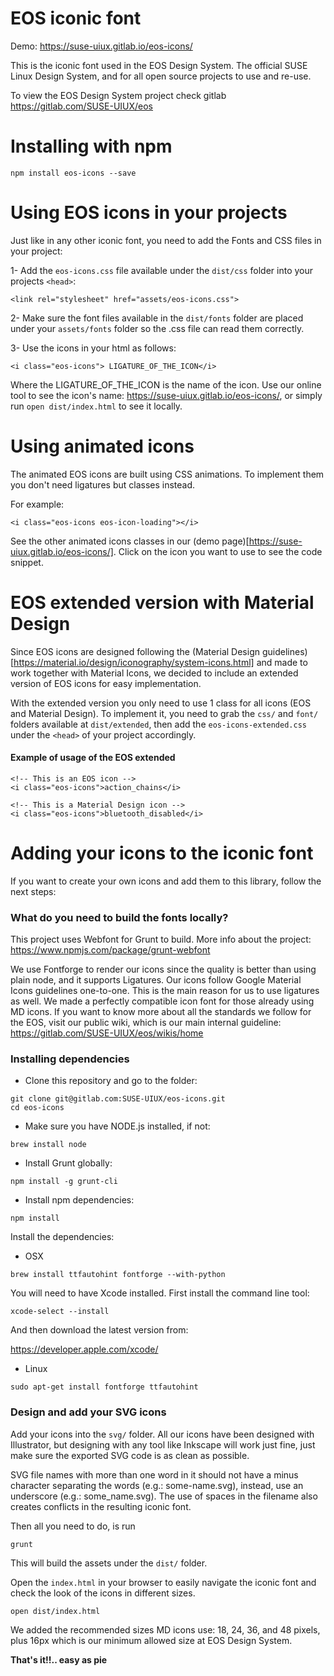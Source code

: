 # EOS iconic font

Demo: https://suse-uiux.gitlab.io/eos-icons/

This is the iconic font used in the EOS Design System. The official SUSE Linux Design System, and for all open source projects to use and re-use.

To view the EOS Design System project check gitlab https://gitlab.com/SUSE-UIUX/eos

# Installing with npm

`npm install eos-icons --save`

# Using EOS icons in your projects

Just like in any other iconic font, you need to add the Fonts and CSS files in your project:

1- Add the `eos-icons.css` file available under the `dist/css` folder into your projects `<head>`:

`<link rel="stylesheet" href="assets/eos-icons.css">`

2- Make sure the font files available in the `dist/fonts` folder are placed under your `assets/fonts` folder so the .css file can read them correctly.

3- Use the icons in your html as follows:

```
<i class="eos-icons"> LIGATURE_OF_THE_ICON</i>
```

Where the LIGATURE_OF_THE_ICON is the name of the icon. Use our online tool to see the icon's name: https://suse-uiux.gitlab.io/eos-icons/, or simply run `open dist/index.html` to see it locally.

# Using animated icons

The animated EOS icons are built using CSS animations. To implement them you don't need ligatures but classes instead.

For example:

```
<i class="eos-icons eos-icon-loading"></i>
```

See the other animated icons classes in our (demo page)[https://suse-uiux.gitlab.io/eos-icons/]. Click on the icon you want to use to see the code snippet.

# EOS extended version with Material Design

Since EOS icons are designed following the (Material Design guidelines)[https://material.io/design/iconography/system-icons.html] and made to work together with Material Icons, we decided to include an extended version of EOS icons for easy implementation.

With the extended version you only need to use 1 class for all icons (EOS and Material Design). To implement it, you need to grab the `css/` and `font/` folders available at `dist/extended`, then add the `eos-icons-extended.css` under the `<head>` of your project accordingly.

#### Example of usage of the EOS extended

```
<!-- This is an EOS icon -->
<i class="eos-icons">action_chains</i>

<!-- This is a Material Design icon -->
<i class="eos-icons">bluetooth_disabled</i>

```

# Adding your icons to the iconic font

If you want to create your own icons and add them to this library, follow the next steps:

### What do you need to build the fonts locally?

This project uses Webfont for Grunt to build. More info about the project: https://www.npmjs.com/package/grunt-webfont

We use Fontforge to render our icons since the quality is better than using plain node, and it supports Ligatures.
Our icons follow Google Material Icons guidelines one-to-one. This is the main reason for us to use ligatures as well. We made a perfectly compatible icon font for those already using MD icons.
If you want to know more about all the standards we follow for the EOS, visit our public wiki, which is our main internal guideline: https://gitlab.com/SUSE-UIUX/eos/wikis/home

### Installing dependencies

- Clone this repository and go to the folder:

```
git clone git@gitlab.com:SUSE-UIUX/eos-icons.git
cd eos-icons
```

- Make sure you have NODE.js installed, if not:

```
brew install node
```

- Install Grunt globally:

```
npm install -g grunt-cli
```

- Install npm dependencies:

```
npm install
```

Install the dependencies:

- OSX

```
brew install ttfautohint fontforge --with-python
```

You will need to have Xcode installed. First install the command line tool:

```
xcode-select --install
```

And then download the latest version from:

https://developer.apple.com/xcode/

- Linux

```
sudo apt-get install fontforge ttfautohint
```

### Design and add your SVG icons

Add your icons into the `svg/` folder. All our icons have been designed with Illustrator, but designing with any tool like Inkscape will work just fine, just make sure the exported SVG code is as clean as possible.

SVG file names with more than one word in it should not have a minus character separating the words (e.g.: some-name.svg), instead, use an underscore (e.g.: some_name.svg). The use of spaces in the filename also creates conflicts in the resulting iconic font.

Then all you need to do, is run

```
grunt
```
This will build the assets under the `dist/` folder.

Open the `index.html` in your browser to easily navigate the iconic font and check the look of the icons in different sizes.

```
open dist/index.html
```

We added the recommended sizes MD icons use: 18, 24, 36, and 48 pixels, plus 16px which is our minimum allowed size at EOS Design System.

**That's it!!.. easy as pie**
